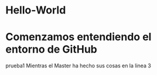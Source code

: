 # Hello-World
Comenzamos entendiendo el entorno de GitHub
=======
prueba1
Mientras el Master ha hecho sus cosas en la linea 3

